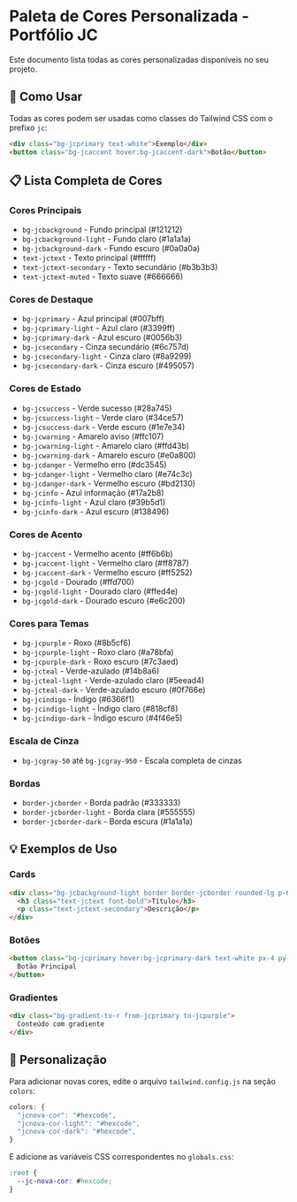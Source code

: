 # Paleta de Cores Personalizada - Portfólio JC

Este documento lista todas as cores personalizadas disponíveis no seu projeto.

## 🎨 Como Usar

Todas as cores podem ser usadas como classes do Tailwind CSS com o prefixo `jc`:

```html
<div class="bg-jcprimary text-white">Exemplo</div>
<button class="bg-jcaccent hover:bg-jcaccent-dark">Botão</button>
```

## 📋 Lista Completa de Cores

### Cores Principais
- `bg-jcbackground` - Fundo principal (#121212)
- `bg-jcbackground-light` - Fundo claro (#1a1a1a)
- `bg-jcbackground-dark` - Fundo escuro (#0a0a0a)
- `text-jctext` - Texto principal (#ffffff)
- `text-jctext-secondary` - Texto secundário (#b3b3b3)
- `text-jctext-muted` - Texto suave (#666666)

### Cores de Destaque
- `bg-jcprimary` - Azul principal (#007bff)
- `bg-jcprimary-light` - Azul claro (#3399ff)
- `bg-jcprimary-dark` - Azul escuro (#0056b3)
- `bg-jcsecondary` - Cinza secundário (#6c757d)
- `bg-jcsecondary-light` - Cinza claro (#8a9299)
- `bg-jcsecondary-dark` - Cinza escuro (#495057)

### Cores de Estado
- `bg-jcsuccess` - Verde sucesso (#28a745)
- `bg-jcsuccess-light` - Verde claro (#34ce57)
- `bg-jcsuccess-dark` - Verde escuro (#1e7e34)
- `bg-jcwarning` - Amarelo aviso (#ffc107)
- `bg-jcwarning-light` - Amarelo claro (#ffd43b)
- `bg-jcwarning-dark` - Amarelo escuro (#e0a800)
- `bg-jcdanger` - Vermelho erro (#dc3545)
- `bg-jcdanger-light` - Vermelho claro (#e74c3c)
- `bg-jcdanger-dark` - Vermelho escuro (#bd2130)
- `bg-jcinfo` - Azul informação (#17a2b8)
- `bg-jcinfo-light` - Azul claro (#39b5d1)
- `bg-jcinfo-dark` - Azul escuro (#138496)

### Cores de Acento
- `bg-jcaccent` - Vermelho acento (#ff6b6b)
- `bg-jcaccent-light` - Vermelho claro (#ff8787)
- `bg-jcaccent-dark` - Vermelho escuro (#ff5252)
- `bg-jcgold` - Dourado (#ffd700)
- `bg-jcgold-light` - Dourado claro (#ffed4e)
- `bg-jcgold-dark` - Dourado escuro (#e6c200)

### Cores para Temas
- `bg-jcpurple` - Roxo (#8b5cf6)
- `bg-jcpurple-light` - Roxo claro (#a78bfa)
- `bg-jcpurple-dark` - Roxo escuro (#7c3aed)
- `bg-jcteal` - Verde-azulado (#14b8a6)
- `bg-jcteal-light` - Verde-azulado claro (#5eead4)
- `bg-jcteal-dark` - Verde-azulado escuro (#0f766e)
- `bg-jcindigo` - Índigo (#6366f1)
- `bg-jcindigo-light` - Índigo claro (#818cf8)
- `bg-jcindigo-dark` - Índigo escuro (#4f46e5)

### Escala de Cinza
- `bg-jcgray-50` até `bg-jcgray-950` - Escala completa de cinzas

### Bordas
- `border-jcborder` - Borda padrão (#333333)
- `border-jcborder-light` - Borda clara (#555555)
- `border-jcborder-dark` - Borda escura (#1a1a1a)

## 💡 Exemplos de Uso

### Cards
```html
<div class="bg-jcbackground-light border border-jcborder rounded-lg p-6">
  <h3 class="text-jctext font-bold">Título</h3>
  <p class="text-jctext-secondary">Descrição</p>
</div>
```

### Botões
```html
<button class="bg-jcprimary hover:bg-jcprimary-dark text-white px-4 py-2 rounded">
  Botão Principal
</button>
```

### Gradientes
```html
<div class="bg-gradient-to-r from-jcprimary to-jcpurple">
  Conteúdo com gradiente
</div>
```

## 🔧 Personalização

Para adicionar novas cores, edite o arquivo `tailwind.config.js` na seção `colors`:

```javascript
colors: {
  "jcnova-cor": "#hexcode",
  "jcnova-cor-light": "#hexcode",
  "jcnova-cor-dark": "#hexcode",
}
```

E adicione as variáveis CSS correspondentes no `globals.css`:

```css
:root {
  --jc-nova-cor: #hexcode;
}
```
